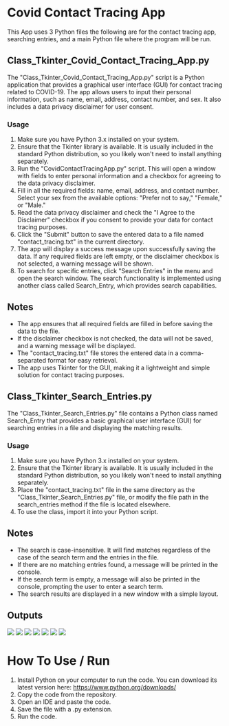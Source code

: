 # Covid Contact Tracing App
This App uses 3 Python files the following are for the contact tracing app, searching entries, and a main Python file where the program will be run.
## Class_Tkinter_Covid_Contact_Tracing_App.py
The "Class_Tkinter_Covid_Contact_Tracing_App.py" script is a Python application that provides a graphical user interface (GUI) for contact tracing related to COVID-19. The app allows users to input their personal information, such as name, email, address, contact number, and sex. It also includes a data privacy disclaimer for user consent.
### Usage
1. Make sure you have Python 3.x installed on your system.
2. Ensure that the Tkinter library is available. It is usually included in the standard Python distribution, so you likely won't need to install anything separately.
3. Run the "CovidContactTracingApp.py" script. This will open a window with fields to enter personal information and a checkbox for agreeing to the data privacy disclaimer.
4. Fill in all the required fields: name, email, address, and contact number. Select your sex from the available options: "Prefer not to say," "Female," or "Male."
5. Read the data privacy disclaimer and check the "I Agree to the Disclaimer" checkbox if you consent to provide your data for contact tracing purposes.
6. Click the "Submit" button to save the entered data to a file named "contact_tracing.txt" in the current directory.
7. The app will display a success message upon successfully saving the data. If any required fields are left empty, or the disclaimer checkbox is not selected, a warning message will be shown.
8. To search for specific entries, click "Search Entries" in the menu and open the search window. The search functionality is implemented using another class called Search_Entry, which provides search capabilities.

## Notes
- The app ensures that all required fields are filled in before saving the data to the file.
- If the disclaimer checkbox is not checked, the data will not be saved, and a warning message will be displayed.
- The "contact_tracing.txt" file stores the entered data in a comma-separated format for easy retrieval.
- The app uses Tkinter for the GUI, making it a lightweight and simple solution for contact tracing purposes.

## Class_Tkinter_Search_Entries.py
The "Class_Tkinter_Search_Entries.py" file contains a Python class named Search_Entry that provides a basic graphical user interface (GUI) for searching entries in a file and displaying the matching results.

### Usage
1. Make sure you have Python 3.x installed on your system.
2. Ensure that the Tkinter library is available. It is usually included in the standard Python distribution, so you likely won't need to install anything separately.
3. Place the "contact_tracing.txt" file in the same directory as the "Class_Tkinter_Search_Entries.py" file, or modify the file path in the search_entries method if the file is located elsewhere.
4. To use the class, import it into your Python script.

## Notes
- The search is case-insensitive. It will find matches regardless of the case of the search term and the entries in the file.
- If there are no matching entries found, a message will be printed in the console.
- If the search term is empty, a message will also be printed in the console, prompting the user to enter a search term.
- The search results are displayed in a new window with a simple layout.

## Outputs
![](img/ss1.jpg)
![](img/ss2.jpg)
![](img/ss3.jpg)
![](img/ss4.jpg)
![](img/ss5.jpg)
![](img/ss6.jpg)
![](img/ss7.jpg)


# How To Use / Run
1. Install Python on your computer to run the code. You can download its latest version here: https://www.python.org/downloads/ 
2. Copy the code from the repository. 
3. Open an IDE and paste the code. 
4. Save the file with a .py extension. 
5. Run the code. 
